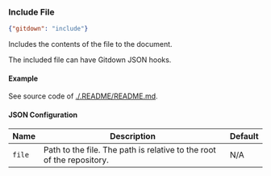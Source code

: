 ### Include File

<!-- gitdown: off -->
```json
{"gitdown": "include"}
```
<!-- gitdown: on -->

Includes the contents of the file to the document.

The included file can have Gitdown JSON hooks.

#### Example

See source code of [./.README/README.md](https://github.com/gajus/gitdown/blob/master/.README/README.md).

#### JSON Configuration

| Name | Description | Default |
| --- | --- | --- |
| `file` | Path to the file. The path is relative to the root of the repository. | N/A |
